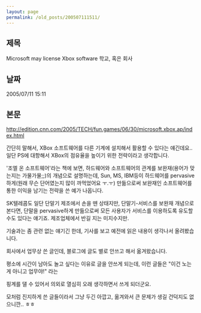 ```yaml
---
layout: page
permalink: /old_posts/200507111511/
---
```


## 제목
Microsoft may license Xbox software 학교, 혹은 회사

## 날짜
2005/07/11 15:11

## 본문
<a href="http://edition.cnn.com/2005/TECH/fun.games/06/30/microsoft.xbox.ap/index.html">http://edition.cnn.com/2005/TECH/fun.games/06/30/microsoft.xbox.ap/index.html</a>

간단히 말해서, XBox 소프트웨어를 다른 기계에 설치해서 활용할 수 있다는 얘긴데요.. 
일단 PS에 대항해서 XBox의 점유율을 높이기 위한 전략이라고 생각합니다.

'조엘 온 소프트웨어'라는 책에 보면, 하드웨어와 소프트웨어의 관계를 보완재(용어가 맞는지는 가물가물;;)의 개념으로 설명하는데, Sun, MS, IBM등이 하드웨어를 pervasive하게(원래 무슨 단어였는지 많이 까먹었어요 ㅜ.ㅜ) 만듦으로써 보완재인 소프트웨어를 통한 이익을 남기는 전략을 쓴 예가 나옵니다.

SK텔레콤도 일단 단말기 제조에서 손을 뗀 상태지만, 단말기-서비스를 보완재 개념으로 본다면, 단말을 pervasive하게 만듦으로써 모든 사용자가 서비스를 이용하도록 유도할 수도 있다는 얘기죠. 제조업체에서 반길 지는 미지수지만.

기술과는 좀 관련 없는 얘기긴 한데, 기사를 보고 예전에 읽은 내용이 생각나서 올려봤습니다.


<a name="333630_1"></a>회사에서 업무상 쓴 글인데, 블로그에 글도 별로 안쓰고 해서 옮겨왔습니다.

평소에 시간이 남아도 놀고 싶다는 이유로 글을 안쓰게 되는데, 이런 글들은 "이건 노는 게 아니고 업무야!" 라는 

핑계를 댈 수 있어서 의외로 열심히 오래 생각하면서 쓰게 되더군요.

모처럼 진지하게 쓴 글들이라서 그냥 두긴 아깝고, 옮겨와서 큰 문제가 생길 건덕지도 없으니깐.. ㅎㅎ